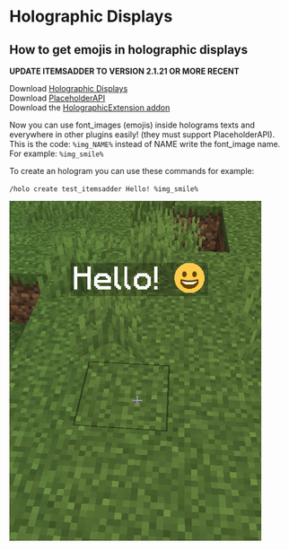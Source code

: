 # Holographic Displays

## How to get emojis in holographic displays

**UPDATE ITEMSADDER TO VERSION 2.1.21 OR MORE RECENT**

Download [Holographic Displays](https://dev.bukkit.org/projects/holographic-displays)  
Download [PlaceholderAPI](https://www.spigotmc.org/resources/placeholderapi.6245/)  
Download the [HolographicExtension addon](https://www.spigotmc.org/resources/holographicextension.18461/)

Now you can use font\_images \(emojis\) inside holograms texts and everywhere in other plugins easily! \(they must support PlaceholderAPI\).  
This is the code: `%img_NAME%` instead of NAME write the font\_image name.  
For example: `%img_smile%`

To create an hologram you can use these commands for example:

`/holo create test_itemsadder Hello! %img_smile%`

![](../../.gitbook/assets/image%20%2820%29.png)

